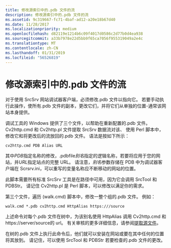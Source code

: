 ```yaml
---
title: 修改源索引中的.pdb 文件的流
description: 修改源索引中的.pdb 文件的流
ms.assetid: 9c319667-fc71-4baf-ad12-a20e18b67d40
ms.date: 11/28/2017
ms.localizationpriority: medium
ms.openlocfilehash: d82119e1214b6c09f4017d0586c2d77b0d4ea938
ms.sourcegitcommit: a33b7978e22d5bb9f65ca7056f955319049a2e4c
ms.translationtype: MT
ms.contentlocale: zh-CN
ms.lasthandoff: 01/31/2019
ms.locfileid: "56526819"
---
```

# <a name="modifying-the-source-indexing-streams-in-a-pdb-file"></a>修改源索引中的.pdb 文件的流


对于使用 SrcSrv 网站调试器客户端，必须修改.pdb 文件以指向它。 若要手动执行此操作，使所有.pdb 文件的副本，更改它们，并将它们从单独的位置-通常该网站本身提供。

调试工具的 Windows 提供了三个文件，以帮助在重新配置的.pdb 文件。 Cv2http.cmd 和 Cv2http.pl 文件提取 SrcSrv 数据流对该、 使用 Perl 脚本中，修改它和将更改后的流放回的.pdb 文件。 语法是按如下所示：

```console
cv2http.cmd PDB Alias URL
```

其中*PDB*指定名称的修改，.pdbfile*别名*指定的逻辑名称，若要将应用于您的网站，并*URL*指定站点的完整 URL。 请注意，*别名*参数存储在 PDB 中为调试器客户端在 Scrsrv.ini，可以重写的变量名称应不断移动的网站的位置。

此脚本需要所有标准 SrcSrv 工具是在路径中可用，因为它会调用 SrcTool 和 PDBStr。 请记住 Cv2http.pl 是 Perl 脚本，可以修改以满足你的需求。

第三个文件，遍历 (walk.cmd) 脚本中，修改一整个组的.pdb 文件。 例如：

```console
walk.cmd *.pdb cv2http.cmd HttpAlias https:///source
```

上述命令对每个.pdb 文件在树中，为该别名使用 HttpAlias 调用 Cv2http.cmd 和 https://server/source的 url。 有关审核的更多详细信息，请参阅[提取源文件](extracting-source-files.md)。

在树的.pdb 文件上执行此命令后，他们就可以安装在网站或要在其中任何的位置将其放到。 请记住，可以使用 SrcTool 和 PDBStr 若要检查的.pdb 文件的更改。

 

 





